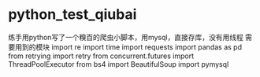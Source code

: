 # python_test_qiubai
练手用python写了一个糗百的爬虫小脚本，用mysql，直接存库，没有用线程
需要用到的模块
import re
import time
import requests
import pandas as pd
from retrying import retry
from concurrent.futures import ThreadPoolExecutor
from bs4 import BeautifulSoup
import pymysql
